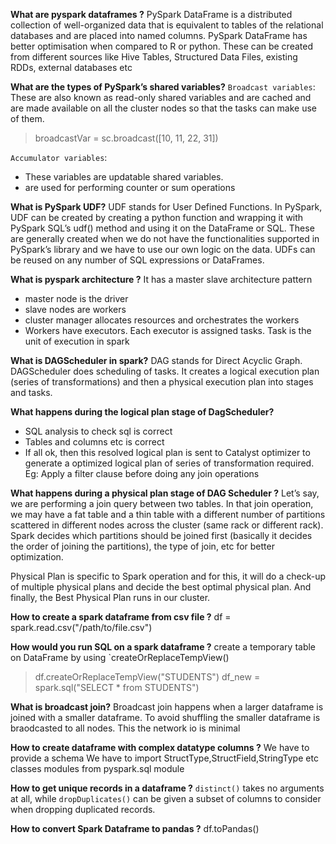 **What are pyspark dataframes ?**
PySpark DataFrame is a distributed collection of well-organized data that is equivalent to tables of the relational databases and are placed into named columns. PySpark DataFrame has better optimisation when compared to R or python. These can be created from different sources like Hive Tables, Structured Data Files, existing RDDs, external databases etc

**What are the types of PySpark’s shared variables?**
`Broadcast variables`: These are also known as read-only shared variables and  are cached and are made available on all the cluster nodes so that the tasks can make use of them.

> broadcastVar = sc.broadcast([10, 11, 22, 31])

`Accumulator variables`: 
- These variables are updatable shared variables.
- are used for performing counter or sum operations

**What is PySpark UDF?**
UDF stands for User Defined Functions. In PySpark, UDF can be created by creating a python function and wrapping it with PySpark SQL’s udf() method and using it on the DataFrame or SQL. These are generally created when we do not have the functionalities supported in PySpark’s library and we have to use our own logic on the data. UDFs can be reused on any number of SQL expressions or DataFrames.

**What is pyspark architecture ?**
It has a master slave architecture pattern
- master node is the driver
- slave nodes are workers
- cluster manager allocates resources and orchestrates the workers
- Workers have executors. Each executor is assigned tasks. Task is the unit of execution in spark

**What is DAGScheduler in spark?** 
DAG stands for Direct Acyclic Graph. DAGScheduler does scheduling of tasks. It creates a logical execution plan (series of transformations) and then a physical execution plan into stages and tasks. 


**What happens during the logical plan stage of DagScheduler?**
- SQL analysis to check sql is correct
- Tables and columns etc is correct
- If all ok, then this resolved logical plan is sent to Catalyst optimizer to generate a optimized logical plan of series of transformation required.  Eg: Apply a filter clause before doing any join operations


**What happens during a physical plan stage of DAG Scheduler ?**
Let’s say, we are performing a join query between two tables. In that join operation, we may have a fat table and a thin table with a different number of partitions scattered in different nodes across the cluster (same rack or different rack). Spark decides which partitions should be joined first (basically it decides the order of joining the partitions), the type of join, etc for better optimization. 

Physical Plan is specific to Spark operation and for this, it will do a check-up of multiple physical plans and decide the best optimal physical plan. And finally, the Best Physical Plan runs in our cluster.


**How to create a spark dataframe from csv file ?**
df = spark.read.csv("/path/to/file.csv")

**How would you run SQL on a spark dataframe ?**
create a temporary table on DataFrame by using `createOrReplaceTempView()
> df.createOrReplaceTempView("STUDENTS") 
> df_new = spark.sql("SELECT * from STUDENTS")


**What is broadcast join?**
Broadcast join happens when a larger dataframe is joined with a smaller dataframe. To avoid shuffling the smaller dataframe is braodcasted to all nodes. This the network io is minimal   


**How to create dataframe with complex datatype columns ?**
We have to provide a schema 
We have to import StructType,StructField,StringType etc  classes modules from pyspark.sql module

**How to get unique records in a dataframe ?**
`distinct()` takes no arguments at all, while `dropDuplicates()` can be given a subset of columns to consider when dropping duplicated records.


**How to convert Spark Dataframe to pandas ?**
df.toPandas()

